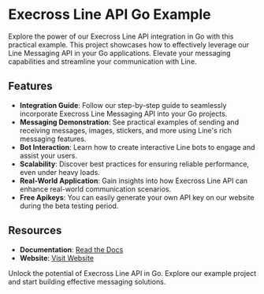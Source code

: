 # Execross Line API Go Example

Explore the power of our Execross Line API integration in Go with this practical example. This project showcases how to effectively leverage our Line Messaging API in your Go applications. Elevate your messaging capabilities and streamline your communication with Line.

## Features
- **Integration Guide**: Follow our step-by-step guide to seamlessly incorporate Execross Line Messaging API into your Go projects.
- **Messaging Demonstration**: See practical examples of sending and receiving messages, images, stickers, and more using Line's rich messaging features.
- **Bot Interaction**: Learn how to create interactive Line bots to engage and assist your users.
- **Scalability**: Discover best practices for ensuring reliable performance, even under heavy loads.
- **Real-World Application**: Gain insights into how Execross Line API can enhance real-world communication scenarios.
- **Free Apikeys**: You can easily generate your own API key on our website during the beta testing period.

## Resources

- **Documentation**: [Read the Docs](https://docs.execross.pw)
- **Website**: [Visit Website](https://execross.pw)

Unlock the potential of Execross Line API in Go. Explore our example project and start building effective messaging solutions.
